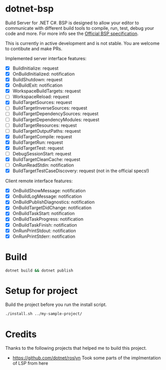 # dotnet-bsp
Build Server for .NET C#. BSP is designed to allow your editor to communicate with different build tools to compile, run, test, debug your code and more. For more info see the [Official BSP specification](https://build-server-protocol.github.io/docs/specification).

This is currently in active development and is not stable. You are welcome to contibute and make PRs.

Implemented server interface features:

- [x] BuildInitialize: request
- [x] OnBuildInitialized: notification
- [x] BuildShutdown: request
- [x] OnBuildExit: notification
- [x] WorkspaceBuildTargets: request
- [ ] WorkspaceReload: request
- [x] BuildTargetSources: request
- [ ] BuildTargetInverseSources: request
- [ ] BuildTargetDependencySources: request
- [ ] BuildTargetDependencyModules: request
- [ ] BuildTargetResources: request
- [ ] BuildTargetOutputPaths: request
- [x] BuildTargetCompile: request
- [x] BuildTargetRun: request
- [x] BuildTargetTest: request
- [ ] DebugSessionStart: request
- [x] BuildTargetCleanCache: request
- [ ] OnRunReadStdin: notification
- [x] BuildTargetTestCaseDiscovery: request (not in the official specs!)

Client remote interface features:

- [x] OnBuildShowMessage: notification
- [x] OnBuildLogMessage: notification
- [x] OnBuildPublishDiagnostics: notification
- [x] OnBuildTargetDidChange: notification
- [x] OnBuildTaskStart: notification
- [x] OnBuildTaskProgress: notification
- [x] OnBuildTaskFinish: notification
- [x] OnRunPrintStdout: notification
- [x] OnRunPrintStderr: notification

# Build

```sh
dotnet build && dotnet publish
```

# Setup for project
Build the project before you run the install script.

```sh
./install.sh ../my-sample-project/
```

# Credits
Thanks to the following projects that helped me to build this project.

- https://github.com/dotnet/roslyn Took some parts of the implmentation of LSP from here
